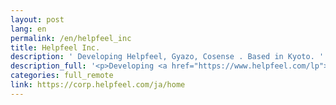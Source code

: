 ```yaml
---
layout: post
lang: en
permalink: /en/helpfeel_inc
title: Helpfeel Inc.
description: ' Developing Helpfeel, Gyazo, Cosense . Based in Kyoto. '
description_full: '<p>Developing <a href="https://www.helpfeel.com/lp">Helpfeel</a>, <a href="https://gyazo.com/">Gyazo</a>, <a href="https://cosen.se/product">Cosense</a> . Based in Kyoto.</p>'
categories: full_remote
link: https://corp.helpfeel.com/ja/home
---
```

